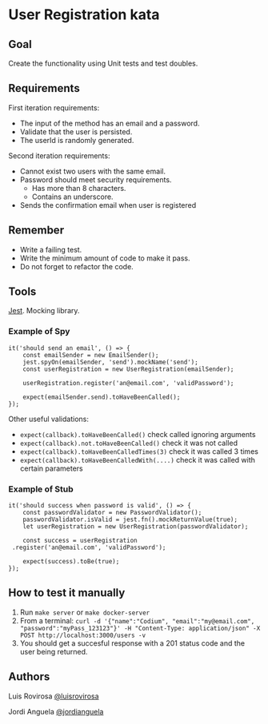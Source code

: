 # User Registration kata

## Goal
Create the functionality using Unit tests and test doubles.

## Requirements
First iteration requirements:
- The input of the method has an email and a password.
- Validate that the user is persisted.
- The userId is randomly generated.

Second iteration requirements:
- Cannot exist two users with the same email.
- Password should meet security requirements.
  - Has more than 8 characters.
  - Contains an underscore.
- Sends the confirmation email when user is registered

## Remember
- Write a failing test.
- Write the minimum amount of code to make it pass.
- Do not forget to refactor the code.

## Tools
[Jest](https://jestjs.io/docs/en/mock-functions). Mocking library. 

### Example of Spy	

    it('should send an email', () => {
        const emailSender = new EmailSender();
        jest.spyOn(emailSender, 'send').mockName('send');
        const userRegistration = new UserRegistration(emailSender);

        userRegistration.register('an@email.com', 'validPassword');

        expect(emailSender.send).toHaveBeenCalled();
    });

Other useful validations:
- `expect(callback).toHaveBeenCalled()` check called ignoring arguments
- `expect(callback).not.toHaveBeenCalled()` check it was not called
- `expect(callback).toHaveBeenCalledTimes(3)` check it was called 3 times
- `expect(callback).toHaveBeenCalledWith(....)` check it was called with certain parameters
### Example of Stub    
    it('should success when password is valid', () => {
        const passwordValidator = new PasswordValidator();
        passwordValidator.isValid = jest.fn().mockReturnValue(true);
        let userRegistration = new UserRegistration(passwordValidator);
    
        const success = userRegistration
     .register('an@email.com', 'validPassword');
    
        expect(success).toBe(true);
    });

## How to test it manually
1. Run `make server` or `make docker-server`
2. From a terminal: `curl -d '{"name":"Codium", "email":"my@email.com", "password":"myPass_123123"}' -H "Content-Type: application/json" -X POST http://localhost:3000/users -v`
3. You should get a succesful response with a 201 status code and the user being returned.

## Authors
Luis Rovirosa [@luisrovirosa](https://www.twitter.com/luisrovirosa)

Jordi Anguela [@jordianguela](https://www.twitter.com/jordianguela)
